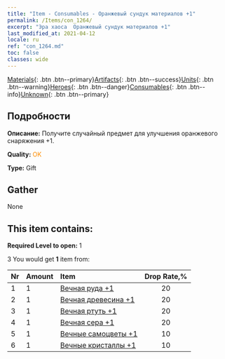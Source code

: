 ```yaml
---
title: "Item - Consumables - Оранжевый сундук материалов +1"
permalink: /Items/con_1264/
excerpt: "Эра хаоса  Оранжевый сундук материалов +1"
last_modified_at: 2021-04-12
locale: ru
ref: "con_1264.md"
toc: false
classes: wide
---
```

 [Materials](/ru/Items/){: .btn .btn--primary}[Artifacts](/ru/Items/Artifacts/){: .btn .btn--success}[Units](/ru/Items/Units/){: .btn .btn--warning}[Heroes](/ru/Items/Heroes/){: .btn .btn--danger}[Consumables](/ru/Items/Consumables/){: .btn .btn--info}[Unknown](/ru/Items/Unknown/){: .btn .btn--primary}

## Подробности
 **Описание:** Получите случайный предмет для улучшения оранжевого снаряжения +1.

 **Quality:** <span style="color: #FF8C00">OK</span>

 **Type:** Gift

## Gather

  None

## This item contains:

 **Required Level to open:** 1

 3 You would get **1** item  from:

  | Nr | Amount |     Item    | Drop Rate,% |
  |:---|:-------|:------------|:---------:|
  | 1 | 1 | [Вечная руда +1](/ru/Items/mat_68/) | 20 | 
  | 2 | 1 | [Вечная древесина +1](/ru/Items/mat_69/) | 20 | 
  | 3 | 1 | [Вечная ртуть +1](/ru/Items/mat_70/) | 20 | 
  | 4 | 1 | [Вечная сера +1](/ru/Items/mat_71/) | 20 | 
  | 5 | 1 | [Вечные самоцветы +1](/ru/Items/mat_72/) | 10 | 
  | 6 | 1 | [Вечные кристаллы +1](/ru/Items/mat_73/) | 10 | 
